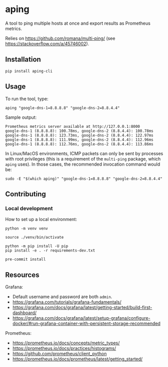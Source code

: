 # aping

A tool to ping multiple hosts at once and export results as Prometheus metrics.

Relies on https://github.com/romana/multi-ping/ (see https://stackoverflow.com/a/45746002).

## Installation

```shell
pip install aping-cli
```

## Usage

To run the tool, type:

```shell
aping "google-dns-1=8.8.8.8" "google-dns-2=8.8.4.4"
```

Sample output:

```text
Prometheus metrics server available at http://127.0.0.1:8000
google-dns-1 (8.8.8.8): 100.78ms, google-dns-2 (8.8.4.4): 100.78ms
google-dns-1 (8.8.8.8): 123.73ms, google-dns-2 (8.8.4.4): 122.97ms
google-dns-1 (8.8.8.8): 111.99ms, google-dns-2 (8.8.4.4): 112.96ms
google-dns-1 (8.8.8.8): 112.76ms, google-dns-2 (8.8.4.4): 113.86ms
```

In Linux/MacOS environments, ICMP packets can only be sent by processes with root
privileges (this is a requirement of the `multi-ping` package, which `aping` uses).
In those cases, the recommended invocation command would be:

```shell
sudo -E "$(which aping)" "google-dns-1=8.8.8.8" "google-dns-2=8.8.4.4"
```

## Contributing

### Local development

How to set up a local environment:

```shell
python -m venv venv

source ./venv/bin/activate

python -m pip install -U pip
pip install -e . -r requirements-dev.txt

pre-commit install
```

## Resources

Grafana:

- Default username and password are both `admin`.
- https://grafana.com/tutorials/grafana-fundamentals/
- https://grafana.com/docs/grafana/latest/getting-started/build-first-dashboard/
- https://grafana.com/docs/grafana/latest/setup-grafana/configure-docker/#run-grafana-container-with-persistent-storage-recommended

Prometheus:

- https://prometheus.io/docs/concepts/metric_types/
- https://prometheus.io/docs/practices/histograms/
- https://github.com/prometheus/client_python
- https://prometheus.io/docs/prometheus/latest/getting_started/
